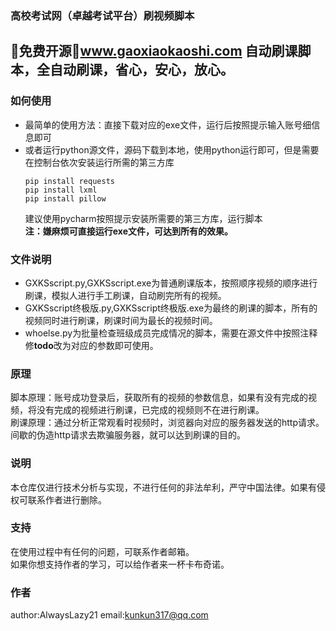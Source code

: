 ### 高校考试网（卓越考试平台）刷视频脚本

🎉免费开源🎉www.gaoxiaokaoshi.com 自动刷课脚本，全自动刷课，省心，安心，放心。
---


### 如何使用

- 最简单的使用方法：直接下载对应的exe文件，运行后按照提示输入账号细信息即可
- 或者运行python源文件，源码下载到本地，使用python运行即可，但是需要在控制台依次安装运行所需的第三方库
     ```text
    pip install requests
    pip install lxml
    pip install pillow
    ```
  建议使用pycharm按照提示安装所需要的第三方库，运行脚本   
  **注：嫌麻烦可直接运行exe文件，可达到所有的效果。**

### 文件说明

- GXKSscript.py,GXKSscript.exe为普通刷课版本，按照顺序视频的顺序进行刷课，模拟人进行手工刷课，自动刷完所有的视频。
- GXKSscript终极版.py,GXKSscript终极版.exe为最终的刷课的脚本，所有的视频同时进行刷课，刷课时间为最长的视频时间。
- whoelse.py为批量检查班级成员完成情况的脚本，需要在源文件中按照注释修**todo**改为对应的参数即可使用。

### 原理

脚本原理：账号成功登录后，获取所有的视频的参数信息，如果有没有完成的视频，将没有完成的视频进行刷课，已完成的视频则不在进行刷课。   
刷课原理：通过分析正常观看时视频时，浏览器向对应的服务器发送的http请求。间歇的伪造http请求去欺骗服务器，就可以达到刷课的目的。

### 说明

本仓库仅进行技术分析与实现，不进行任何的非法牟利，严守中国法律。如果有侵权可联系作者进行删除。

### 支持

在使用过程中有任何的问题，可联系作者邮箱。   
如果你想支持作者的学习，可以给作者来一杯卡布奇诺。

### 作者

author:AlwaysLazy21
email:kunkun317@qq.com
